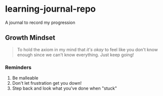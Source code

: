 # learning-journal-repo
A journal to record my progression

## Growth Mindset

>To hold the axiom in my mind that _it's okay_ to feel like you don't know enough since we can't know everything. Just keep going!

### Reminders

1. Be malleable
2. Don't let frustration get you down!
3. Step back and look what you've done when "stuck" 

